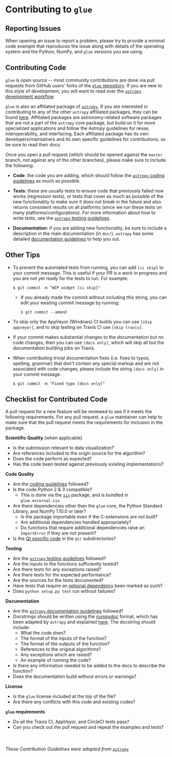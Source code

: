 Contributing to `glue` 
======================

Reporting Issues
----------------

When opening an issue to report a problem, please try to provide a minimal code
example that reproduces the issue along with details of the operating
system and the Python, NumPy, and `glue` versions you are using.

Contributing Code
-----------------

<!---
So you are interested in contributing code to the Astropy Project? 
Excellent!
We love contributions! Astropy is open source, built on open source,
and we'd love to have you hang out in our community.

**Imposter syndrome disclaimer**: We want your help. No, really.

There may be a little voice inside your head that is telling you that you're not
ready to be an open source contributor; that your skills aren't nearly good
enough to contribute. What could you possibly offer a project like this one?

We assure you - the little voice in your head is wrong. If you can write code at
all, you can contribute code to open source. Contributing to open source
projects is a fantastic way to advance one's coding skills. Writing perfect code
isn't the measure of a good developer (that would disqualify all of us!); it's
trying to create something, making mistakes, and learning from those
mistakes. That's how we all improve, and we are happy to help others learn.

Being an open source contributor doesn't just mean writing code, either. You can
help out by writing documentation, tests, or even giving feedback about the
project (and yes - that includes giving feedback about the contribution
process). Some of these contributions may be the most valuable to the project as
a whole, because you're coming to the project with fresh eyes, so you can see
the errors and assumptions that seasoned contributors have glossed over.

Note: This disclaimer was originally written by
`Adrienne Lowe <https://github.com/adriennefriend>`_ for a
`PyCon talk <https://www.youtube.com/watch?v=6Uj746j9Heo>`_, and was adapted by
Astropy based on its use in the README file for the
`MetPy project <https://github.com/Unidata/MetPy>`_.
--->

`glue` is open source -- most community contributions are done via pull 
requests 
from GitHub 
users'
forks of the [`glue` repository](https://github.com/glue-viz/glue). If you
are new to this style of development, you will want to read over the
[`astropy` development workflow](http://docs.astropy.org/en/latest/development/workflow/development_workflow.html).

`glue` is also an affiliated package of [`astropy`](https://github.com/astropy/astropy). 
If you are interested in contributing to any of the other `astropy` 
affiliated packages, they can be found [here](http://www.astropy.org/affiliated/).
Affiliated packages are astronomy-related software packages that are not a part
of the `astropy` core package, but build on it for more specialized applications
and follow the Astropy guidelines for reuse, interoperability, and interfacing.
Each affiliated package has its own developers/maintainers and its own specific
guidelines for contributions, so be sure to read their docs.

Once you open a pull request (which should be opened against the ``master``
branch, not against any of the other branches), please make sure to
include the following:

- **Code**: the code you are adding, which should follow
  the [`astropy` coding guidelines](http://docs.astropy.org/en/latest/development/codeguide.html) 
  as much as possible.

- **Tests**: these are usually tests to ensure code that previously
  failed now works (regression tests), or tests that cover as much as possible
  of the new functionality to make sure it does not break in the future and
  also returns consistent results on all platforms (since we run these tests on
  many platforms/configurations). For more information about how to write
  tests, see the [`astropy` testing guidelines](http://docs.astropy.org/en/latest/development/testguide.html).

- **Documentation**: if you are adding new functionality, be sure to include a
  description in the main documentation (in ``doc/``). `astropy` has some
  detailed [documentation guidelines](http://docs.astropy.org/en/latest/development/docguide.html) to help you out.

<!---
- **Performance improvements**: if you are making changes that impact `glue`
  performance, consider adding a performance benchmark in the
  [astropy-benchmarks](https://github.com/astropy/astropy-benchmarks)
  repository. You can find out more about how to do this
  [in the README for that repository](https://github.com/astropy/astropy-benchmarks#contributing-a-benchmark).
--->

<!---
- **Changelog entry**: whether you are fixing a bug or adding new
  functionality, you should add an entry to the ``CHANGES.rst`` file that
  includes the PR number. If you are opening a pull request you may not know
  the PR number yet, but you can add it once the pull request is open. If you
  are not sure where to put the changelog entry, wait until a maintainer
  has reviewed your PR and assigned it to a milestone.

  You do not need to include a changelog entry for fixes to bugs introduced in
  the developer version and therefore are not present in the stable releases. In
  general you do not need to include a changelog entry for minor documentation
  or test updates. Only user-visible changes (new features/API changes, fixed
  issues) need to be mentioned. If in doubt, ask the core maintainer reviewing
  your changes.
 --->

Other Tips
----------

- To prevent the automated tests from running, you can add ``[ci skip]`` to your
  commit message. This is useful if your PR is a work in progress and you are
  not yet ready for the tests to run. For example:

      $ git commit -m "WIP widget [ci skip]"

  - If you already made the commit without including this string, you can edit
    your existing commit message by running:

        $ git commit --amend

- To skip only the AppVeyor (Windows) CI builds you can use ``[skip appveyor]``,
  and to skip testing on Travis CI use ``[skip travis]``.

- If your commit makes substantial changes to the documentation but no code
  changes, then you can use ``[docs only]``, which will skip all but the
  documentation building jobs on Travis.

- When contributing trivial documentation fixes (i.e. fixes to typos, spelling,
  grammar) that don't contain any special markup and are not associated with
  code changes, please include the string ``[docs only]`` in your commit
  message.

      $ git commit -m "Fixed typo [docs only]"

Checklist for Contributed Code
------------------------------

A pull request for a new feature will be reviewed to see if it meets the
following requirements. For any pull request, a `glue` maintainer can help
to make sure that the pull request meets the requirements for inclusion in the
package.

**Scientific Quality** (when applicable)
  * Is the submission relevant to data visualization?
  * Are references included to the origin source for the algorithm?
  * Does the code perform as expected?
  * Has the code been tested against previously existing implementations?

**Code Quality**
  * Are the [coding guidelines](http://docs.astropy.org/en/latest/development/codeguide.html) followed?
  * Is the code Python 2 & 3 compatible?
    * This is done via the [`six`](https://pypi.org/project/six/) package, and is bundled in `glue.external.six`
  * Are there dependencies other than the `glue` core, the Python Standard
    Library, and NumPy 1.10.0 or later?
    * Is the package importable even if the C-extensions are not built?
    * Are additional dependencies handled appropriately?
    * Do functions that require additional dependencies raise an `ImportError`
      if they are not present?
  * Is the [Qt specific code](http://docs.glueviz.org/en/stable/developer_guide/organization.html#qt-code) in the `qt/` 
  subdirectories?

**Testing**
  * Are the [`astropy` testing guidelines](http://docs.astropy.org/en/latest/development/testguide.html) followed?
  * Are the inputs to the functions sufficiently tested?
  * Are there tests for any exceptions raised?
  * Are there tests for the expected performance?
  * Are the sources for the tests documented?
  * Have tests that require an [optional dependency](http://docs.astropy.org/en/latest/development/testguide.html#tests-requiring-optional-dependencies)
    been marked as such?
  * Does `python setup.py test` run without failures?

**Documentation**
  * Are the [`astropy` documentation guidelines](http://docs.astropy.org/en/latest/development/docguide.html) followed?
  * Docstrings should be written using the [numpydoc](https://github.com/numpy/numpydoc) format, which has been
   adapted by `astropy` and explained [here](http://docs.astropy.org/en/latest/development/docrules.html). The docstring should include:
    * What the code does?
    * The format of the inputs of the function?
    * The format of the outputs of the function?
    * References to the original algorithms?
    * Any exceptions which are raised?
    * An example of running the code?
  * Is there any information needed to be added to the docs to describe the
    function?
  * Does the documentation build without errors or warnings?

**License**
  * Is the `glue` license included at the top of the file?
  * Are there any conflicts with this code and existing codes?

**`glue` requirements**
  * Do all the Travis CI, AppVeyor, and CircleCI tests pass?
  * Can you check out the pull request and repeat the examples and tests?
  
&nbsp;  
###### These Contribution Guidelines were adapted from [`astropy`](https://github.com/astropy/astropy)